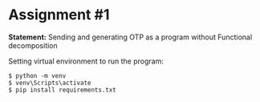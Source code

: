 # Assignment #1

**Statement:** Sending and generating OTP as a program without Functional decomposition

Setting virtual environment to run the program:

    $ python -m venv
    $ venv\Scripts\activate
    $ pip install requirements.txt
